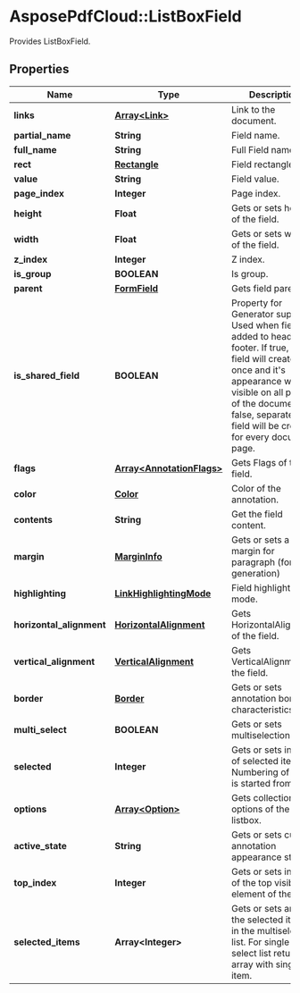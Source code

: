 ﻿# AsposePdfCloud::ListBoxField
Provides ListBoxField.

## Properties
Name | Type | Description | Notes
------------ | ------------- | ------------- | -------------
**links** | [**Array&lt;Link&gt;**](Link.md) | Link to the document. | [optional] 
**partial_name** | **String** | Field name. | [optional] 
**full_name** | **String** | Full Field name. | [optional] 
**rect** | [**Rectangle**](Rectangle.md) | Field rectangle. | [optional] 
**value** | **String** | Field value. | [optional] 
**page_index** | **Integer** | Page index. | 
**height** | **Float** | Gets or sets height of the field. | [optional] 
**width** | **Float** | Gets or sets width of the field. | [optional] 
**z_index** | **Integer** | Z index. | [optional] 
**is_group** | **BOOLEAN** | Is group. | [optional] 
**parent** | [**FormField**](FormField.md) | Gets field parent. | [optional] 
**is_shared_field** | **BOOLEAN** | Property for Generator support. Used when field is added to header or footer. If true, this field will created once and it&#39;s appearance will be visible on all pages of the document. If false, separated field will be created for every document page. | [optional] 
**flags** | [**Array&lt;AnnotationFlags&gt;**](AnnotationFlags.md) | Gets Flags of the field. | [optional] 
**color** | [**Color**](Color.md) | Color of the annotation. | [optional] 
**contents** | **String** | Get the field content. | [optional] 
**margin** | [**MarginInfo**](MarginInfo.md) | Gets or sets a outer margin for paragraph (for pdf generation) | [optional] 
**highlighting** | [**LinkHighlightingMode**](LinkHighlightingMode.md) | Field highlighting mode. | [optional] 
**horizontal_alignment** | [**HorizontalAlignment**](HorizontalAlignment.md) | Gets HorizontalAlignment of the field. | [optional] 
**vertical_alignment** | [**VerticalAlignment**](VerticalAlignment.md) | Gets VerticalAlignment of the field. | [optional] 
**border** | [**Border**](Border.md) | Gets or sets annotation border characteristics. | [optional] 
**multi_select** | **BOOLEAN** | Gets or sets multiselection flag. | [optional] 
**selected** | **Integer** | Gets or sets index of selected item. Numbering of items is started from 1. | [optional] 
**options** | [**Array&lt;Option&gt;**](Option.md) | Gets collection of options of the listbox. | [optional] 
**active_state** | **String** | Gets or sets current annotation appearance state. | [optional] 
**top_index** | **Integer** | Gets or sets index of the top visible element of the list. | [optional] 
**selected_items** | **Array&lt;Integer&gt;** | Gets or sets array of the selected items in the multiselect list. For single-select list returns array with single item. | [optional] 


